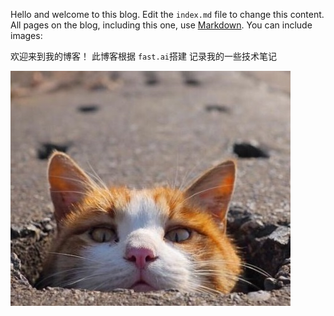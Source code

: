 Hello and welcome to this blog. Edit the `index.md` file to change this content. All pages on the blog, including this one, use [Markdown](https://guides.github.com/features/mastering-markdown/). You can include images:

欢迎来到我的博客！   此博客根据 `fast.ai`搭建
记录我的一些技术笔记  

![Image of my logo](https://raw.githubusercontent.com/DejaVuyan/blog.img/main/202205261707448.jpg)
